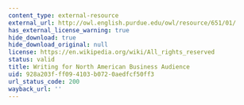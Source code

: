 ```yaml
---
content_type: external-resource
external_url: http://owl.english.purdue.edu/owl/resource/651/01/
has_external_license_warning: true
hide_download: true
hide_download_original: null
license: https://en.wikipedia.org/wiki/All_rights_reserved
status: valid
title: Writing for North American Business Audience
uid: 928a203f-ff09-4103-b072-0aedfcf50ff3
url_status_code: 200
wayback_url: ''
---
```

